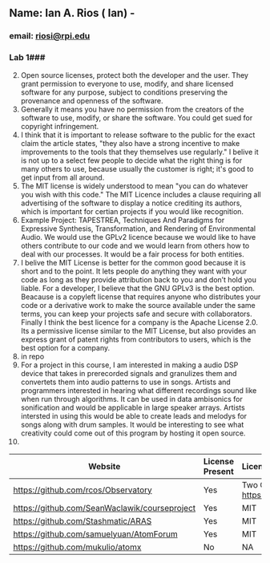 ## Name: Ian A. Rios ( Ian) - 
### email: riosi@rpi.edu 

### Lab 1###
2.	Open source licenses, protect both the developer and the user. They grant permission to everyone to use, modify, and share licensed software for any purpose, subject to conditions preserving the provenance and openness of the software.
3.	Generally it means you have no permission from the creators of the software to use, modify, or share the software. You could get sued for copyright infringement.
4.	I think that it is important to release software to the public for the exact claim the article states, "they also have a strong incentive to make improvements to the tools that they themselves use regularly." I belive it is not up to a select few people to decide what the right thing is for many others to use, because usually the customer is right; it's good to get input from all around.
5.	The MIT license is widely understood to mean "you can do whatever you wish with this code."  The MIT Licence includes a clause requiring all advertising of the software to display a notice crediting its authors, which is important for certian projects if you would like recognition.
6.	Example Project: TAPESTREA, Techniques And Paradigms for Expressive Synthesis, Transformation, 
and Rendering of Environmental Audio. We would use the GPLv2 licence because we would like to have others contribute to our code and we would learn from others how to deal with our processes. It would be a fair process for both entities.
7.	I belive the MIT License is better for the common good because it is short and to the point. It lets people do anything they want with your code as long as they provide attribution back to you and don’t hold you liable. For a developer, I believe that the GNU GPLv3 is the best option. Beacause is a copyleft license that requires anyone who distributes your code or a derivative work to make the source available under the same terms, you can keep your projects safe and secure with collaborators. Finally I think the best licence for a company is the Apache License 2.0. Its a permissive license similar to the MIT License, but also provides an express grant of patent rights from contributors to users, which is the best option for a company.
8.	in repo
9.	For a project in this course, I am interested in making a audio DSP device that takes in prerecorded signals and granulizes them and convertets them into audio patterns to use in songs. Artists and programmers interested in hearing what different recordings sound like when run through algorithms. It can be used in data ambisonics for sonification and would be applicable in large speaker arrays. Artists intersted in using this would be able to create leads and melodys for songs along with drum samples. It would be interesting to see what creativity could come out of this program by hosting it open source.
10.	
| Website | License Present | License |
|---------|:----------|:------- |
|https://github.com/rcos/Observatory | Yes | Two Clause BSD License https://en.wikipedia.org/wiki/ISC_license |  
|https://github.com/SeanWaclawik/courseproject | Yes | MIT |  
|https://github.com/Stashmatic/ARAS | Yes | MIT |  
|https://github.com/samuelyuan/AtomForum | Yes | MIT |  
|https://github.com/mukulio/atomx | No | NA |  